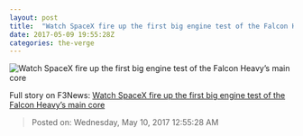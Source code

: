 ```yaml
---
layout: post
title:  "Watch SpaceX fire up the first big engine test of the Falcon Heavy’s main core"
date: 2017-05-09 19:55:28Z
categories: the-verge
---
```


![Watch SpaceX fire up the first big engine test of the Falcon Heavy’s main core](https://cdn0.vox-cdn.com/thumbor/cUW38evndFmGyeinDc_A6g1mrXM=/0x0:1778x1000/1600x900/cdn0.vox-cdn.com/uploads/chorus_image/image/54700123/SpaceX_Falcon_Heavy_Artist_Rendering.0.0.jpg)




Full story on F3News: [Watch SpaceX fire up the first big engine test of the Falcon Heavy’s main core](http://www.f3nws.com/n/UTTuQG)

> Posted on: Wednesday, May 10, 2017 12:55:28 AM
